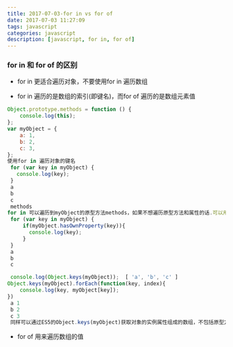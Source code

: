 ```yaml
---
title: 2017-07-03-for in vs for of
date: 2017-07-03 11:27:09
tags: javascript
categories: javascript
description: [javascript, for in, for of]
---
```

###  for in 和 for of 的区别

- for in 更适合遍历对象，不要使用for in 遍历数组

- for in 遍历的是数组的索引(即键名)，而for of 遍历的是数组元素值

```js
Object.prototype.methods = function () {
    console.log(this);
};
var myObject = {
    a: 1,
    b: 2,
    c: 3,
};
使用for in 遍历对象的键名
 for (var key in myObject) {
   console.log(key);
 }
 a
 b
 c
 methods
for in 可以遍历到myObject的原型方法methods，如果不想遍历原型方法和属性的话.可以用hasOwnPropery方法可以判断某属性是否是该对象的实例属性
 for (var key in myObject) {
     if(myObject.hasOwnProperty(key)){
       console.log(key);
     }
 }
 a
 b
 c

 console.log(Object.keys(myObject));  [ 'a', 'b', 'c' ]
Object.keys(myObject).forEach(function(key, index){
    console.log(key, myObject[key]);
})
 a 1
 b 2
 c 3
 同样可以通过ES5的Object.keys(myObject)获取对象的实例属性组成的数组，不包括原型方法和属性。
```

- for of 用来遍历数组的值
